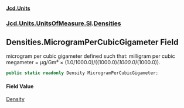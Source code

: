 #### [Jcd.Units](index.md 'index')
### [Jcd.Units.UnitsOfMeasure.SI](Jcd.Units.UnitsOfMeasure.SI.md 'Jcd.Units.UnitsOfMeasure.SI').[Densities](Densities.md 'Jcd.Units.UnitsOfMeasure.SI.Densities')

## Densities.MicrogramPerCubicGigameter Field

microgram per cubic gigameter defined such that: milligram per cubic megameter = μg/Gm³ × (1.0/1000.0)/((1000.0)*(1000.0)*(1000.0)).

```csharp
public static readonly Density MicrogramPerCubicGigameter;
```

#### Field Value
[Density](Density.md 'Jcd.Units.UnitTypes.Density')